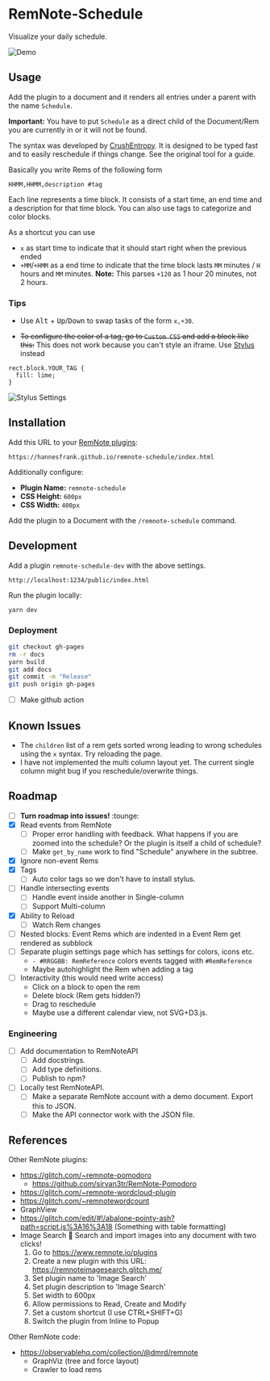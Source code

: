 # RemNote-Schedule

Visualize your daily schedule.

![Demo](images/demo.png)

## Usage

Add the plugin to a document and it renders all entries under a parent with the name `Schedule`.

**Important:** You have to put `Schedule` as a direct child of
the Document/Rem you are currently in or it will not be found.

The syntax was developed by [CrushEntropy](https://crushentropy.com/). It is designed to be typed fast and to easily reschedule if things change. See the original tool for a guide.

Basically you write Rems of the following form

```
HHMM,HHMM,description #tag
```

Each line represents a time block. It consists of a start time, an end time and a description for that time block.
You can also use tags to categorize and color blocks.

As a shortcut you can use

- `x` as start time to indicate that it should start right when the previous ended
- `+MM`/`+HMM` as a end time to indicate that the time block lasts `MM` minutes / `H` hours and `MM` minutes. **Note:** This parses `+120` as 1 hour 20 minutes, not 2 hours.

### Tips

- Use <kbd>Alt</kbd> + <kbd>Up</kbd>/<kbd>Down</kbd> to swap tasks of the form `x,+30`.

- ~~To configure the color of a tag, go to `Custom CSS` and add a block like this:~~ This does not work because you can't style an iframe. Use [Stylus](https://github.com/openstyles/stylus) instead

```
rect.block.YOUR_TAG {
  fill: lime;
}
```

![Stylus Settings](images/stylus-settings.png)

## Installation

Add this URL to your [RemNote plugins](https://www.remnote.io/plugins):

```
https://hannesfrank.github.io/remnote-schedule/index.html
```

Additionally configure:

- **Plugin Name:** `remnote-schedule`
- **CSS Height:** `600px`
- **CSS Width:** `400px`

Add the plugin to a Document with the `/remnote-schedule` command.

## Development

Add a plugin `remnote-schedule-dev` with the above settings.

```
http://localhost:1234/public/index.html
```

Run the plugin locally:

```
yarn dev
```

### Deployment

```sh
git checkout gh-pages
rm -r docs
yarn build
git add docs
git commit -m "Release"
git push origin gh-pages
```

- [ ] Make github action

## Known Issues

- The `children` list of a rem gets sorted wrong leading to wrong schedules using the `x` syntax. Try reloading the page.
- I have not implemented the multi column layout yet. The current single column might bug if you reschedule/overwrite things.

## Roadmap

- [ ] **Turn roadmap into issues!** :tounge:
- [x] Read events from RemNote
  - [ ] Proper error handling with feedback. What happens if you are zoomed into the schedule? Or the plugin is itself a child of schedule?
  - [ ] Make `get_by_name` work to find "Schedule" anywhere in the subtree.
- [x] Ignore non-event Rems
- [x] Tags
  - [ ] Auto color tags so we don't have to install stylus.
- [ ] Handle intersecting events
  - [ ] Handle event inside another in Single-column
  - [ ] Support Multi-column
- [x] Ability to Reload
  - [ ] Watch Rem changes
- [ ] Nested blocks: Event Rems which are indented in a Event Rem get rendered as subblock
- [ ] Separate plugin settings page which has settings for colors, icons etc.
  - `- #RRGGBB: RemReference` colors events tagged with `#RemReference`
  - Maybe autohighlight the Rem when adding a tag
- [ ] Interactivity (this would need write access)
  - Click on a block to open the rem
  - Delete block (Rem gets hidden?)
  - Drag to reschedule
  - Maybe use a different calendar view, not SVG+D3.js.

### Engineering

- [ ] Add documentation to RemNoteAPI
  - [ ] Add docstrings.
  - [ ] Add type definitions.
  - [ ] Publish to npm?
- [ ] Locally test RemNoteAPI.
  - [ ] Make a separate RemNote account with a demo document. Export this to JSON.
  - [ ] Make the API connector work with the JSON file.

## References

Other RemNote plugins:

- https://glitch.com/~remnote-pomodoro
  - https://github.com/sirvan3tr/RemNote-Pomodoro
- https://glitch.com/~remnote-wordcloud-plugin
- https://glitch.com/~remnotewordcount
- GraphView
- https://glitch.com/edit/#!/abalone-pointy-ash?path=script.js%3A16%3A18 (Something with table formatting)
- Image Search :mag_right: Search and import images into any document with two clicks!
  1. Go to https://www.remnote.io/plugins
  2. Create a new plugin with this URL: https://remnoteimagesearch.glitch.me/
  3. Set plugin name to 'Image Search'
  4. Set plugin description to 'Image Search'
  5. Set width to 600px
  6. Allow permissions to Read, Create and Modify
  7. Set a custom shortcut (I use CTRL+SHIFT+G)
  8. Switch the plugin from Inline to Popup

Other RemNote code:

- https://observablehq.com/collection/@dmrd/remnote
  - GraphViz (tree and force layout)
  - Crawler to load rems
